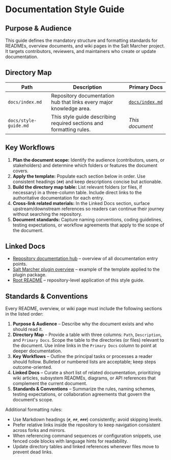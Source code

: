 # Documentation Style Guide

## Purpose & Audience
This guide defines the mandatory structure and formatting standards for READMEs, overview documents, and wiki pages in the Salt Marcher project. It targets contributors, reviewers, and maintainers who create or update documentation.

## Directory Map
| Path | Description | Primary Docs |
| --- | --- | --- |
| `docs/index.md` | Repository documentation hub that links every major knowledge area. | [`docs/index.md`](index.md) |
| `docs/style-guide.md` | This style guide describing required sections and formatting rules. | _This document_ |

## Key Workflows
1. **Plan the document scope:** Identify the audience (contributors, users, or stakeholders) and determine which folders or features the document covers.
2. **Apply the template:** Populate each section below in order. Use consistent headings (`##`) and keep descriptions concise but actionable.
3. **Build the directory map table:** List relevant folders (or files, if necessary) in a three-column table. Include direct links to the authoritative documentation for each entry.
4. **Cross-link related materials:** In the Linked Docs section, surface upstream/downstream references so readers can continue their journey without searching the repository.
5. **Document standards:** Capture naming conventions, coding guidelines, testing expectations, or workflow agreements that apply to the scope of the document.

## Linked Docs
- [Repository documentation hub](index.md) – overview of all documentation entry points.
- [Salt Marcher plugin overview](../salt-marcher/PluginOverview.txt) – example of the template applied to the plugin package.
- [Root README](../README.md) – repository-level application of this style guide.

## Standards & Conventions
Every README, overview, or wiki page must include the following sections in the listed order:

1. **Purpose & Audience** – Describe why the document exists and who should read it.
2. **Directory Map** – Provide a table with three columns: `Path`, `Description`, and `Primary Docs`. Scope the table to the directories (or files) relevant to the document. Use inline links in the `Primary Docs` column to point at deeper documentation.
3. **Key Workflows** – Outline the principal tasks or processes a reader should follow. Bulleted or numbered lists are acceptable; keep steps outcome-oriented.
4. **Linked Docs** – Curate a short list of related documentation, prioritizing wiki articles, subsystem READMEs, diagrams, or API references that complement the current document.
5. **Standards & Conventions** – Summarize the rules, naming schemes, testing expectations, or collaboration agreements that govern the document's scope.

Additional formatting rules:
- Use Markdown headings (`#`, `##`, `###`) consistently; avoid skipping levels.
- Prefer relative links inside the repository to keep navigation consistent across forks and mirrors.
- When referencing command sequences or configuration snippets, use fenced code blocks with language hints for readability.
- Update directory tables and linked references whenever files move to prevent dead links.
